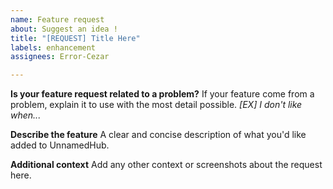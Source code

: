 ```yaml
---
name: Feature request
about: Suggest an idea !
title: "[REQUEST] Title Here"
labels: enhancement
assignees: Error-Cezar

---
```


**Is your feature request related to a problem?**
If your feature come from a problem, explain it to use with the most detail possible. *[EX] I don't like when...*

**Describe the feature**
A clear and concise description of what you'd like added to UnnamedHub.

**Additional context**
Add any other context or screenshots about the request here.
